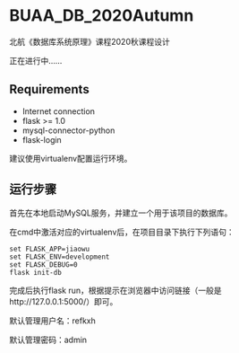 # BUAA_DB_2020Autumn

北航《数据库系统原理》课程2020秋课程设计

正在进行中……

## Requirements

- Internet connection
- flask >= 1.0
- mysql-connector-python
- flask-login

建议使用virtualenv配置运行环境。

## 运行步骤

首先在本地启动MySQL服务，并建立一个用于该项目的数据库。

在cmd中激活对应的virtualenv后，在项目目录下执行下列语句：

```
set FLASK_APP=jiaowu
set FLASK_ENV=development
set FLASK_DEBUG=0
flask init-db
```

完成后执行flask run，根据提示在浏览器中访问链接（一般是http://127.0.0.1:5000/）即可。

默认管理用户名：refkxh

默认管理密码：admin